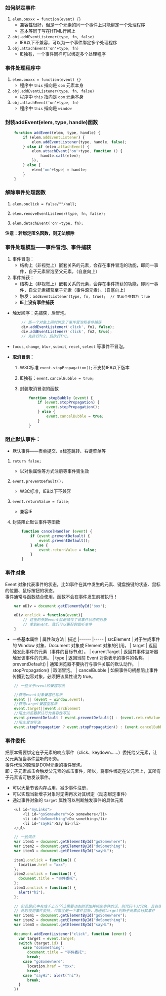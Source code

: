 ### 如何绑定事件

1. `elem.onxxx = function(event) {}`
    + 兼容性很好，但是一个元素的同一个事件上只能绑定一个处理程序
    + 基本等同于写在HTML行间上
2. `obj.addEventListener(type, fn, false)`
    + IE9以下不兼容，可以为一个事件绑定多个处理程序
3. `obj.attachEvent('on'+type, fn)`
    + IE独有，一个事件同样可以绑定多个处理程序


### 事件处理程序中

1. `elem.onxxx = function(event) {}`
    + 程序中 `this` 指向是 `dom` 元素本身
2. `obj.addEventListener(type, fn, false)`
    + 程序中 `this` 指向是 `dom` 元素本身
3. `obj.attachEvent('on'+type, fn)`
    + 程序中 `this` 指向是 `window`



### 封装addEvent(elem, type, handle)函数
```js
    function addEvent(elem, type, handle) {
        if (elem.addEventListener) {
            elem.addEventListener(type, handle, false);
        } else if (elem.attachEvent) {
            elem.attachEvent('on'+type, function () {
                handle.call(elem);
            });
        } else {
            elem['on'+type] = handle;
        }
    }
```


### 解除事件处理函数

1. `elem.onclick = false/""/null;`

2. `elem.removeEventListener(type, fn, false);`

3. `elem.detachEvent('on'+type, fn);`

__注意：若绑定匿名函数，则无法解除__


### 事件处理模型——事件冒泡、事件捕获

1. 事件冒泡：
    + 结构上（非视觉上）嵌套关系的元素，会存在事件冒泡的功能，即同一事件，自子元素冒泡至父元素。（自底向上）
2. 事件捕获：
    + 结构上（非视觉上）嵌套关系的元素，会存在事件捕获的功能，即同一事件，自父元素捕获至子元素（事件源元素）。（自底向上）
    + 触发：`addEventListener(type, fn, true);  // 第三个参数为 true `
    + __IE上没有事件捕获__

+ 触发顺序：先捕获，后冒泡。  
    ```js
        // 即一个对象上同时绑定了事件冒泡和事件捕获
        div.addEventListener('click', fn1, false);
        div.addEventListener('click', fn2, true);
        // 先执行fn2，后执行fn1。
    ```

+ `focus`, `change`, `blur`, `submit`, `reset`, `select` 等事件不冒泡。

+ __取消冒泡：__
    1. W3C标准 `event.stopPropagation();`不支持IE9以下版本

    2. IE独有：`event.cancelBubble = true;`

    3. 封装取消冒泡的函数
        ```js
            function stopBubble (event) {
                if (event.stopPropagation) {
                    event.stopPropagation();
                } else {
                    event.cancelBubble = true;
                }
            }
        ```




### 阻止默认事件：
+ 默认事件——表单提交、a标签跳转、右键菜单等

1. `return false;`
    + 以对象属性等方式注册等事件猜生效
2. `event.preventDefault();`
    + W3C标准，IE9以下不兼容
3. `event.returnValue = false;`
    + 兼容IE

4. 封装阻止默认事件等函数
    ```js
        function cancelHandler (event) {
            if (event.preventDefault) {
                event.preventDefault();
            } else {
                event.returnValue = false;
            }
        }
    ```



### 事件对象
Event 对象代表事件的状态，比如事件在其中发生的元素、键盘按键的状态、鼠标的位置、鼠标按钮的状态。  
事件通常与函数结合使用，函数不会在事件发生前被执行！
```js
    var oDIv = document.getElementById('box');

    oDiv.onclick = function(event){
        // 这里的参数event就是储存了该事件状态的对象
        // 拿到event，我们可以更好的监听事件
    }
```

+ 一些基本属性
    | 属性和方法          | 描述
    |------              |-----
    | srcElement	     | 对于生成事件的 Window 对象、Document 对象或 Element 对象的引用。
    | target	         | 返回触发此事件的元素（事件的目标节点）。
    | currentTarget      | 返回其事件监听器触发该事件的元素。
    | type	             | 返回当前 Event 对象表示的事件的名称。
    | preventDefault()   | 通知浏览器不要执行与事件关联的默认动作。
    | stopPropagation()	 | 取消冒泡。
    | cancelBubble	     | 如果事件句柄想阻止事件传播到包容对象，必须把该属性设为 true。
    



```js
    // 一些关于event的兼容写法

    //获得event对象兼容性写法 
    event || (event = window.event);
    //获得target兼容型写法 
    event.target||event.srcElement
    //阻止浏览器默认行为兼容性写法 
    event.preventDefault ? event.preventDefault() : (event.returnValue = false);
    //阻止冒泡写法 
    event.stopPropagation ? event.stopPropagation() : (event.cancelBubble = true);
```

### 事件委托

把原本需要绑定在子元素的响应事件（click、keydown......）委托给父元素，让父元素担当事件监听的职务。  
事件代理的原理是DOM元素的事件冒泡。  
即：子元素点击会触发父元素的点击事件，所以，将事件绑定在父元素上，其所有子元素皆可触发该事件。
+ 可以大量节省内存占用，减少事件注册，
+ 可以实现当新增子对象时无需再次对其绑定（动态绑定事件）
+ 通过事件对象的 `target` 属性可以判断触发事件的具体元素

```js
    <ul id="myLinks">
        <li id="goSomewhere">Go somewhere</li>
        <li id="doSomething">Do something</li>
        <li id="sayHi">Say hi</li>
    </ul>

    // 一般做法
    var item1 = document.getElementById("goSomewhere");
    var item2 = document.getElementById("doSomething");
    var item3 = document.getElementById("sayHi");
 
    item1.onclick = function() {
      location.href = "xxx";
    };
    item2.onclick = function() {
      document.title = "事件委托";
    };
    item3.onclick = function() {
      alert("hi");
    };
    
    // 但若是ul中有成千上万个li需要动态的添加并绑定事件的话，则代码十分冗余，且有很多监听事件，浪费内存
    // 此时使用事件委托，只需注册一个事件监听，再通过target判断子元素执行其事件
    var item1 = document.getElementById("goSomewhere");
    var item2 = document.getElementById("doSomething");
    var item3 = document.getElementById("sayHi");
 
    document.addEventListener("click", function (event) {
      var target = event.target;
      switch (target.id) {
        case "doSomething":
          document.title = "事件委托";
          break;
        case "goSomewhere":
          location.href = "xxx";
          break;
        case "sayHi": alert("hi");
          break;
      }
    })
```
